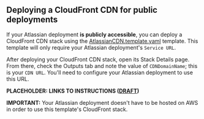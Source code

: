 ## Deploying a CloudFront CDN for public deployments

If your Atlassian deployment **is publicly accessible**, you can deploy a CloudFront CDN stack using the [AtlassianCDN.template.yaml](AtlassianCDN.template.yaml) template. This template will only require your Atlassian deployment's `Service URL`.

After deploying your CloudFront CDN stack, open its Stack Details page. From there, check the Outputs tab and note the value of `CDNDomainName`; this is your `CDN URL`. You'll need to configure your Atlassian deployment to use this URL.

**PLACEHOLDER: LINKS TO INSTRUCTIONS ([DRAFT](https://extranet.atlassian.com/display/CONFIX/How+to+configure+a+CDN+for+Confluence+Data+Center))**

**IMPORTANT:** Your Atlassian deployment doesn't have to be hosted on AWS in order to use this template's CloudFront stack.
